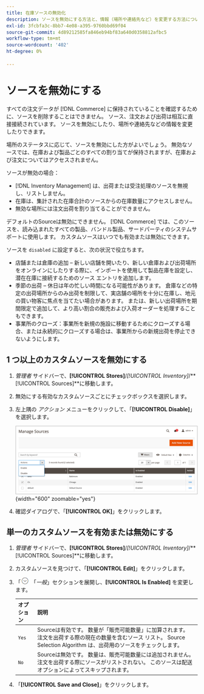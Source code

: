 ```yaml
---
title: 在庫ソースの無効化
description: ソースを無効にする方法と、情報（場所や連絡先など）を変更する方法について説明します。
exl-id: 3fcbfa3c-8bb7-4e08-a395-9760bbd69f04
source-git-commit: 4d89212585fa846eb94bf83a640d0358812afbc5
workflow-type: tm+mt
source-wordcount: '402'
ht-degree: 0%

---
```


# ソースを無効にする

すべての注文データが [!DNL Commerce] に保持されていることを確認するために、ソースを削除することはできません。 ソース、注文および出荷は相互に直接接続されています。 ソースを無効にしたり、場所や連絡先などの情報を変更したりできます。

場所のステータスに応じて、ソースを無効にした方がよいでしょう。 無効なソースでは、在庫および製品ごとのすべての割り当てが保持されますが、在庫および注文についてはアクセスされません。

ソースが無効の場合：

- [!DNL Inventory Management] は、出荷または受注処理のソースを無視し、リストしません。
- 在庫は、集計された在庫合計のソースからの在庫数量にアクセスしません。
- 無効な場所には注文出荷を割り当てることができません。

デフォルトのSourceは無効にできません。 [!DNL Commerce] では、このソースを、読み込まれたすべての製品、バンドル製品、サードパーティのシステムサポートに使用します。 カスタムソースはいつでも有効または無効にできます。

ソースを `disabled` に設定すると、次の状況で役立ちます。

- 店舗または倉庫の追加 – 新しい店舗を開いたり、新しい倉庫および出荷場所をオンラインにしたりする際に、インポートを使用して製品在庫を設定し、潜在在庫に接続するためのソース エントリを追加します。
- 季節の出荷 – 休日は年の忙しい時間になる可能性があります。 倉庫などの特定の出荷場所からのみ出荷を制限して、実店舗の場所を十分に在庫し、地元の買い物客に焦点を当てたい場合があります。 または、新しい出荷場所を期間限定で追加して、より高い割合の販売および入荷オーダーを処理することもできます。
- 事業所のクローズ：事業所を新規の施設に移動するためにクローズする場合、または永続的にクローズする場合は、事業所からの新規出荷を停止できないようにします。

## 1 つ以上のカスタムソースを無効にする

1. _管理者_ サイドバーで、**[!UICONTROL Stores]**/_[!UICONTROL Inventory]_/**[!UICONTROL Sources]**に移動します。

1. 無効にする有効なカスタムソースごとにチェックボックスを選択します。

1. 左上隅の _アクション_ メニューをクリックして、「**[!UICONTROL Disable]**」を選択します。

   ![[!DNL Inventory Management] ソース – アクションメニュー ](assets/inventory-source-disable.png){width="600" zoomable="yes"}

1. 確認ダイアログで、「**[!UICONTROL OK]**」をクリックします。

## 単一のカスタムソースを有効または無効にする

1. _管理者_ サイドバーで、**[!UICONTROL Stores]**/_[!UICONTROL Inventory]_/**[!UICONTROL Sources]**に移動します。

1. カスタムソースを見つけて、「**[!UICONTROL Edit]**」をクリックします。

1. 「![ 拡張セレクター ](../assets/icon-display-expand.png) 「_一般_」セクションを展開し、**[!UICONTROL Is Enabled]** を変更します。

   | オプション | 説明 |
   | ----- | ----- |
   | `Yes` | Sourceは有効です。 数量が「販売可能数量」に加算されます。 注文を出荷する際の現在の数量を含むソース リスト。 Source Selection Algorithm は、出荷用のソースをチェックします。 |
   | `No` | Sourceは無効です。 数量は、販売可能数量には追加されません。 注文を出荷する際にソースがリストされない。 このソースは配送オプションによってスキップされます。 |

1. 「**[!UICONTROL Save and Close]**」をクリックします。
